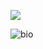 ![](https://komarev.com/ghpvc/?username=korany-lee&label=views&style=plastic&color=blue)

![bio](https://github.com/korany-lee/korany-lee/blob/main/info.gif?raw=true)
<!--
**korany-lee/korany-lee** is a ✨ _special_ ✨ repository because its `README.md` (this file) appears on your GitHub profile.

Here are some ideas to get you started:

- 🔭 I’m currently working on ...
- 🌱 I’m currently learning ...
- 👯 I’m looking to collaborate on ...
- 🤔 I’m looking for help with ...
- 💬 Ask me about ...
- 📫 How to reach me: ...
- 😄 Pronouns: ...
- ⚡ Fun fact: ...
-->
